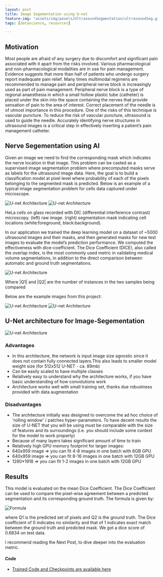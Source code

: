 ```yaml
---
layout: post
title: Image Segementation using U-net
feature-img: "assets/img/pexels/UltrasoundSegmentation/ultrasoundSeg.gif"
tags: [datascience, resources]

---
```

## Motivation

Most people are afraid of any surgery due to discomfort and significant pain associated with it apart from the risks involved. Various pharmacological and non-pharmacological modalities are in use for  pain management. Evidence suggests that more than half of patients who undergo surgery report inadequate pain relief. Many times multimodal regimens are recommended to manage pain and peripheral nerve block is increasingly used as part of pain management.
Peripheral nerve block is a type of regional anaesthesia in which a small hollow plastic tube (catheter) is placed under the skin into the space containing the nerves that provide sensation of pain to the area of interest. Correct placement of the needle is of utmost importance in this procedure.  One of the risks of this technique is vascular puncture. To reduce the risk of vascular puncture, ultrasound is used to guide the needle. Accurately identifying nerve structures in ultrasound images is a critical step in effectively inserting a patient’s pain management catheter.





## Nerve Segementation using AI
Given an image we need to find the corresponding mask which indicates the nerve location in that image. This problem can be casted as a supervised image segmentation problem where precomputed masks serve as labels for the ultrasound image data. Here, the goal is to build a classification model at pixel level where probability of each of the pixels belonging to the segmented mask is predicted. Below is an example of a typical image segmentation problem for cells data captured under microscope.

<span>![U-net Architecture]({{site.baseurl}}/assets/img/pexels/UltrasoundSegmentation/1.png)</span>
<span>![U-net Architecture]({{site.baseurl}}/assets/img/pexels/UltrasoundSegmentation/2.png)</span>

HeLa cells on glass recorded with DIC (differential interference contrast) microscopy. (left) raw image. (right) segmentation mask indicating cell locations (white:foreground, black:background).

In our application we trained the deep learning model on a dataset of ~5000 ultrasound images and their masks, and then generated masks for new test images to evaluate the model’s prediction performance. We computed the effectiveness with dice-coefficient.
The Dice Coefficient (DICE), also called the overlap index, is the most commonly used metric in validating medical volume segmentations, in addition to the direct comparison between automatic and ground truth segmentations.

![U-net Architecture]({{site.baseurl}}/assets/img/pexels/UltrasoundSegmentation/formula.jpg)

Where \|Q1\| and \|Q2\| are the number of instances in the two samples being compared

Below are the example images from this project:

![U-net Architecture]({{site.baseurl}}/assets/img/pexels/UltrasoundSegmentation/1u.png)
![U-net Architecture]({{site.baseurl}}/assets/img/pexels/UltrasoundSegmentation/2m.png)

## U-Net architecture for Image-Segementation

![U-net Architecture]({{site.baseurl}}/assets/img/pexels/UltrasoundSegmentation/3.png)



### Advantages
- In this architecture, the network is input image size agnostic since it does not contain fully connected layers.This also leads to smaller model weight size (for 512x512 U-NET - ca. 89mb)
- Can be easily scaled to have multiple classes
- Relatively easy to understand why the architecture works, if you have basic understanding of how convolutions work
- Architecture works well with small training set, thanks due robustness provided with data augmentation
### Disadvantages
- The architecture initially was designed to overcome the ad hoc choice of 'rolling window' / patches hyper-parameters.  To have decent results the size of U-NET that you will be using must be comparable with the size of features and its surroundings (i.e. you should include some context for the model to work properly)
- Because of many layers takes significant amount of time to train
- Relatively high GPU memory footprint for larger images:
 - 640x959 image   =>   you can fit 4-8 images in one batch with 6GB GPU
 - 640x959 image   =>   you can fit 8-16 images in one batch with 12GB GPU
 - 1280*1918   =>   you can fit 1-2 images in one batch with 12GB GPU

## Results

This model is evaluated on the mean Dice Coefficient. The Dice Coefficient can be used to compare the pixel-wise agreement between a predicted segmentation and its corresponding ground truth. The formula is given by:

![Formula]({{site.baseurl}}/assets/img/pexels/UltrasoundSegmentation/formula.jpg)

where Q1 is the predicted set of pixels and Q2 is the ground truth. The Dice coefficient of  0 indicates no similarity and that of 1 indicates exact match between the ground truth and predicted mask.
We got a dice score of 0.6834 on test data.

I recommend reading the Next Post, to dive deeper into the evaluation metric.


#### Code
 - [Trained Code and Checkpoints are available here](https://github.com/ashm8206/UltrasoundImageSegmentation/)
